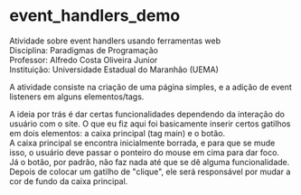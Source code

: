 # event_handlers_demo
Atividade sobre event handlers usando ferramentas web <br />
Disciplina: Paradigmas de Programação <br />
Professor: Alfredo Costa Oliveira Junior <br />
Instituição: Universidade Estadual do Maranhão (UEMA) <br />

A atividade consiste na criação de uma página simples, e a adição de event listeners em alguns elementos/tags.<br />

A ideia por trás é dar certas funcionalidades dependendo da interação do usuário com o site. O que eu fiz aqui foi basicamente inserir certos gatilhos em dois elementos: a caixa principal (tag main) e o botão. <br />
A caixa principal se encontra inicialmente borrada, e para que se mude isso, o usuário deve passar o ponteiro do mouse em cima para dar foco.<br />
Já o botão, por padrão, não faz nada até que se dê alguma funcionalidade. Depois de colocar um gatilho de "clique", ele será responsável por mudar a cor de fundo da caixa principal.<br />
